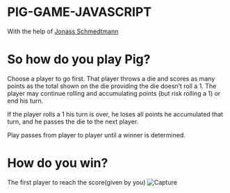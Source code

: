 # PIG-GAME-JAVASCRIPT
With the help of [Jonass Schmedtmann](https://github.com/jonasschmedtmann)
# So how do you play Pig?

Choose a player to go first. That player throws a die and scores as many points as the total shown on the die providing the die doesn’t roll a 1. The player may continue rolling and accumulating points (but risk rolling a 1) or end his turn.

If the player rolls a 1 his turn is over, he loses all points he accumulated that turn, and he passes the die to the next player.

Play passes from player to player until a winner is determined.

# How do you win?

The first player to reach the score(given by you)
![Capture](https://user-images.githubusercontent.com/28715027/67225300-9e2fbb00-f450-11e9-81c9-b2ab866131dc.PNG)

